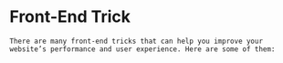 # Front-End Trick

~~~
There are many front-end tricks that can help you improve your website’s performance and user experience. Here are some of them:
~~~
